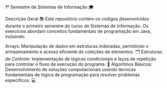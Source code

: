 1º Semestre de Sistemas de Informação 🎓

Descrição Geral 📚
Este repositório contém os códigos desenvolvidos durante o primeiro semestre do curso de Sistemas de Informação. Os exercícios abordam conceitos fundamentais de programação em Java, incluindo:

Arrays: Manipulação de dados em estruturas indexadas, permitindo o armazenamento e acesso eficiente de coleções de elementos. 🗂️
Estruturas de Controle: Implementação de lógicas condicionais e laços de repetição para controlar o fluxo de execução do programa. 🔄
Algoritmos Básicos: Desenvolvimento de soluções computacionais usando técnicas fundamentais de lógica de programação para resolver problemas específicos. 💻
